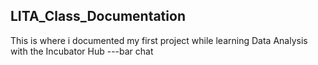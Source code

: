 ## LITA_Class_Documentation
This is where i documented my first project while learning Data Analysis with the Incubator Hub
---bar chat
